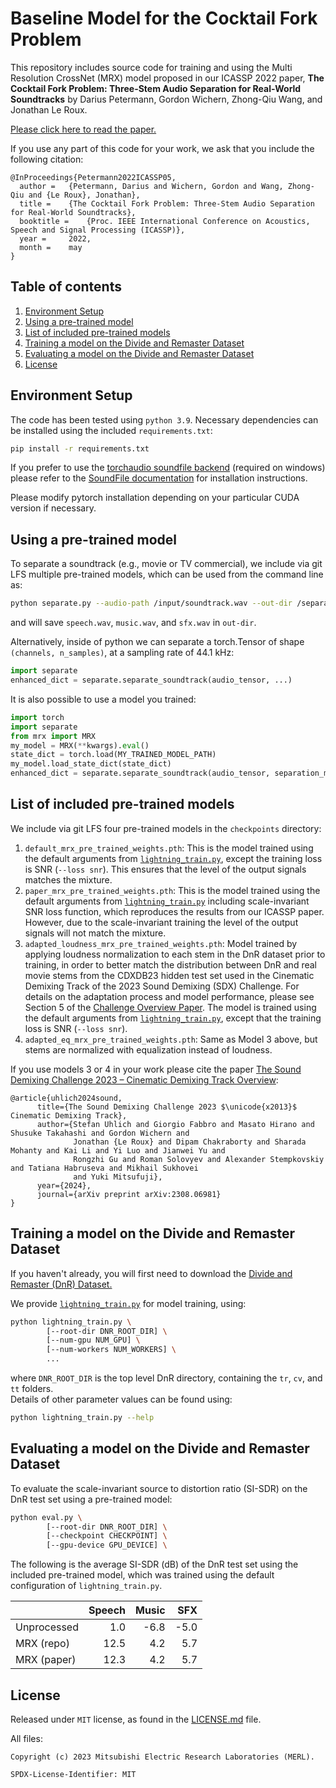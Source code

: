 <!--
Copyright (C) 2023 Mitsubishi Electric Research Laboratories (MERL)

SPDX-License-Identifier: MIT
-->
# Baseline Model for the Cocktail Fork Problem

This repository includes source code for training and using the Multi Resolution CrossNet (MRX) model proposed in our ICASSP 2022 paper,
**The Cocktail Fork Problem: Three-Stem Audio Separation for Real-World Soundtracks**
by Darius Petermann, Gordon Wichern, Zhong-Qiu Wang, and Jonathan Le Roux.

[Please click here to read the paper.](https://arxiv.org/pdf/2110.09958.pdf)

If you use any part of this code for your work, we ask that you include the following citation:

    @InProceedings{Petermann2022ICASSP05,
      author =	 {Petermann, Darius and Wichern, Gordon and Wang, Zhong-Qiu and {Le Roux}, Jonathan},
      title =	 {The Cocktail Fork Problem: Three-Stem Audio Separation for Real-World Soundtracks},
      booktitle =	 {Proc. IEEE International Conference on Acoustics, Speech and Signal Processing (ICASSP)},
      year =	 2022,
      month =	 may
    }


## Table of contents

1. [Environment Setup](#environment-setup)
2. [Using a pre-trained model](#using-a-pre-trained-model)
3. [List of included pre-trained models](#list-of-included-pre-trained-models)
4. [Training a model on the Divide and Remaster Dataset](#training-a-model-on-the-divide-and-remaster-dataset)
5. [Evaluating a model on the Divide and Remaster Dataset](#evaluating-a-model-on-the-divide-and-remaster-dataset)
6. [License](#license)

## Environment Setup

The code has been tested using `python 3.9`. Necessary dependencies can be installed using the included `requirements.txt`:

```bash
pip install -r requirements.txt
```

If you prefer to use the [torchaudio soundfile backend](https://pytorch.org/audio/stable/backend.html) (required on windows) please refer to the [SoundFile documentation](https://pysoundfile.readthedocs.io/en/latest/) for installation instructions.

Please modify pytorch installation depending on your particular CUDA version if necessary.

## Using a pre-trained model

To separate a soundtrack (e.g., movie or TV commercial), we include via git LFS multiple pre-trained models,
which can be used from the command line as:

```bash
python separate.py --audio-path /input/soundtrack.wav --out-dir /separated/track1
```

and will save `speech.wav`, `music.wav`, and `sfx.wav` in `out-dir`.

Alternatively, inside of python we can separate a torch.Tensor of shape `(channels, n_samples)`, at a sampling rate of 44.1 kHz:

```python
import separate
enhanced_dict = separate.separate_soundtrack(audio_tensor, ...)
```

It is also possible to use a model you trained:

```python
import torch
import separate
from mrx import MRX
my_model = MRX(**kwargs).eval()
state_dict = torch.load(MY_TRAINED_MODEL_PATH)
my_model.load_state_dict(state_dict)
enhanced_dict = separate.separate_soundtrack(audio_tensor, separation_model=my_model, ...)
```

## List of included pre-trained models

We include via git LFS four pre-trained models in the `checkpoints` directory:
1. `default_mrx_pre_trained_weights.pth`: This is the model trained using the default arguments from [`lightning_train.py`](./lightning_train.py), except the training loss is SNR (`--loss snr`). This ensures that the level of the output signals matches the mixture.
2. `paper_mrx_pre_trained_weights.pth`: This is the model trained using the default arguments from [`lightning_train.py`](./lightning_train.py) including scale-invariant SNR loss function, which reproduces the results from our ICASSP paper.
However, due to the scale-invariant training the level of the output signals will not match the mixture.
3. `adapted_loudness_mrx_pre_trained_weights.pth`: Model trained by applying loudness normalization to each stem in the DnR dataset prior to training, in order to better match the distribution between DnR and real movie stems from the CDXDB23 hidden test set used in the Cinematic Demixing Track of the 2023 Sound Demixing (SDX) Challenge.
For details on the adaptation process and model performance, please see Section 5 of the [Challenge Overview Paper](https://arxiv.org/abs/2308.06981).
The model is trained using the default arguments from [`lightning_train.py`](./lightning_train.py), except that the training loss is SNR (`--loss snr`).
4. `adapted_eq_mrx_pre_trained_weights.pth`: Same as Model 3 above, but stems are normalized with equalization instead of loudness.

If you use models 3 or 4 in your work please cite the paper [The Sound Demixing Challenge 2023 – Cinematic Demixing Track Overview](https://arxiv.org/abs/2308.06981):

    @article{uhlich2024sound,
          title={The Sound Demixing Challenge 2023 $\unicode{x2013}$ Cinematic Demixing Track},
          author={Stefan Uhlich and Giorgio Fabbro and Masato Hirano and Shusuke Takahashi and Gordon Wichern and
                  Jonathan {Le Roux} and Dipam Chakraborty and Sharada Mohanty and Kai Li and Yi Luo and Jianwei Yu and
                  Rongzhi Gu and Roman Solovyev and Alexander Stempkovskiy and Tatiana Habruseva and Mikhail Sukhovei
                  and Yuki Mitsufuji},
          year={2024},
          journal={arXiv preprint arXiv:2308.06981}
    }

## Training a model on the Divide and Remaster Dataset

If you haven't already, you will first need to download the [Divide and Remaster (DnR) Dataset.](https://zenodo.org/record/6949108#.Y861fOLMKrN)

We provide [`lightning_train.py`](./lightning_train.py) for model training, using:

```bash
python lightning_train.py \
        [--root-dir DNR_ROOT_DIR] \
        [--num-gpu NUM_GPU] \
        [--num-workers NUM_WORKERS] \
        ...
```
where `DNR_ROOT_DIR` is the top level DnR directory,  containing the `tr`, `cv`, and `tt` folders.\
Details of other parameter values can be found using:

```bash
python lightning_train.py --help
```

## Evaluating a model on the Divide and Remaster Dataset

To evaluate the scale-invariant source to distortion ratio (SI-SDR) on the DnR test set using a pre-trained model:

```bash
python eval.py \
        [--root-dir DNR_ROOT_DIR] \
        [--checkpoint CHECKPOINT] \
        [--gpu-device GPU_DEVICE] \
```

The following is the average SI-SDR (dB) of the DnR test set using the included pre-trained model, which was trained using the default configuration of `lightning_train.py`.

|             | Speech | Music |  SFX |
|:------------|-------:|------:|-----:|
| Unprocessed |    1.0 |  -6.8 | -5.0 |
| MRX (repo)  |   12.5 |   4.2 |  5.7 |
| MRX (paper) |   12.3 |   4.2 |  5.7 |


## License

Released under `MIT` license, as found in the [LICENSE.md](LICENSE.md) file.

All files:
```
Copyright (c) 2023 Mitsubishi Electric Research Laboratories (MERL).

SPDX-License-Identifier: MIT
```
